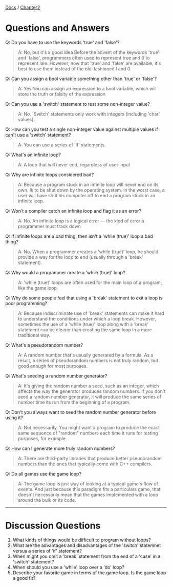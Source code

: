 [Docs](../../docs/) / [Chapter2](../)
# Questions and Answers

Q: Do you have to use the keywords 'true' and 'false'? 
> A: No, but it's a good idea Before the advent of the keywords 'true' and 'false', programmers often used to represent true and 0 to represent lale. However, now that 'true' and 'false' are available, it's best to use them instead of the old-fashioned I and 0. 

Q: Can you assign a bool variable something other than 'true' or 'false'?
> A: Yes You can assign an expression to a bool variable, which will store the truth or falsity of the expression 

Q: Can you use a 'switch' statement to test some non-integer value?
> A: No. 'Switch' statements only work with integers (including 'char' values).

Q: How can you test a single non-integer value against multiple values if can't use a 'switch' statement? 
> A: You can use a series of 'if' statements.

Q: What's an infinite loop?
> A: A loop that will never end, regardless of user input 

Q: Why are infinite loops considered bad?
> A: Because a program stuck in an infinite loop will never end on its own. Ik to be shut down by the operating system. In the worst case, a user will have shut his computer off to end a program stuck in an infinite loop.

Q: Won't a compiler catch an infinite loop and flag it as an error? 
> A: No. An infinite loop is a logical error — the kind of error a programmer must track down

Q: If infinite loops are a bad thing, then isn't a 'while (true)' loop a bad thing?
> A: No. When a programmer creates a 'while (true)' loop, he should provide a way for the loop to end (usually through a 'break' statement).

Q: Why would a programmer create a 'while (true)' loop?
> A: 'while (true)' loops are often used for the main loop of a program, like the game loop.

Q: Why do some people feel that using a 'break' statement to exit a loop is poor programming?
> A: Because indiscriminate use of 'break' statements can make it hard to understand the conditions under which a loop break. However, sometimes the use of a 'while (true)' loop along with a 'break' statement can be clearer than creating the same loop in a more traditional way.

Q: What's a pseudorandom number?
> A: A random number that's usually generated by a formula. As a result, a series of pseudorandom numbers is not truly random, but good enough for most purposes.

Q: What's seeding a random number generator?
> A: It's giving the random number a seed, such as an integer, which affects the way the generator produces random numbers. If you don't seed a random number generator, it will produce the same series of number time its run from the beginning of a program.

Q: Don't you always want to seed the random number generator before using it?
> A: Not necessarily. You might want a program to produce the exact same sequence of "random" numbers each time it runs for testing purposes, for example.

Q: How can I generate more truly random numbers?
> A: There are third-party libraries that produce better pseudorandom numbers than the ones that typically come with C++ compilers.

Q: Do all games use the game loop?
> A: The game loop is just way of looking at a typical game's flow of events. And just because this paradigm fits a particulars game, that doesn't necessarily mean that the games implemented with a loop around the bulk or its code.

---

# Discussion Questions

1. What kinds of things would be difficult to program without loops?
2. What are the advantages and disadvantages of the 'switch' statemnet versus a series of 'if' statement?
3. When might you omit a 'break' statement from the end of a 'case' in a 'switch' statement?
4. When should you use a 'while' loop over a 'do' loop?
5. Describe your favorite game in terms of the game loop. Is the game loop a good fit?